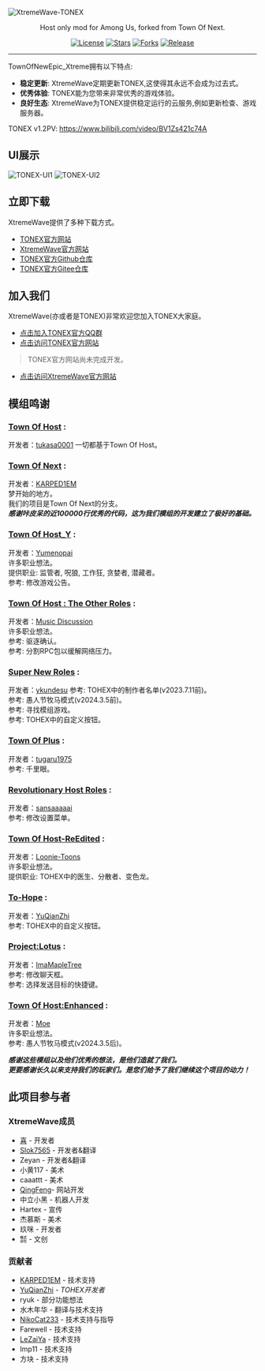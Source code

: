 ![XtremeWave-TONEX](https://github.com/QingFeng-awa/TownOfNewEpic_Xtreme/assets/151742581/cdeb761a-6bb7-48b9-8bc3-86ce849dfc20)
<div align="center">
<p>Host only mod for Among Us, forked from Town Of Next.</p>
<a href="https://github.com/XtremeWave/TownOfNewEpic_Xtreme"><img src="https://badgen.net/badge/License/GPL3.0" alt="License"></a>
<a href="https://github.com/XtremeWave/TownOfNewEpic_Xtreme"><img src="https://badgen.net/github/stars/XtremeWave/TownOfNewEpic_Xtreme" alt="Stars"></a>
<a href="https://github.com/XtremeWave/TownOfNewEpic_Xtreme"><img src="https://badgen.net/github/forks/XtremeWave/TownOfNewEpic_Xtreme" alt="Forks"></a>
<a href="https://github.com/XtremeWave/TownOfNewEpic_Xtreme"><img src="https://badgen.net/github/release/XtremeWave/TownOfNewEpic_Xtreme" alt="Release"></a>
<hr></div>
TownOfNewEpic_Xtreme拥有以下特点:

- **稳定更新**: XtremeWave定期更新TONEX,这使得其永远不会成为过去式。
- **优秀体验**: TONEX能为您带来非常优秀的游戏体验。
- **良好生态**: XtremeWave为TONEX提供稳定运行的云服务,例如更新检查、游戏服务器。

TONEX v1.2PV: <https://www.bilibili.com/video/BV1Zs421c74A>

## UI展示
![TONEX-UI1](https://github.com/QingFeng-awa/TownOfNewEpic_Xtreme/assets/151742581/f8119bc3-f5ab-4783-bc95-5f5606ac0658)
![TONEX-UI2](https://github.com/QingFeng-awa/TownOfNewEpic_Xtreme/assets/151742581/2dba7d87-f081-47e5-9f0b-57358b36df3f)
## 立即下载
XtremeWave提供了多种下载方式。
- [TONEX官方网站](https://tonex.cc/download)
- [XtremeWave官方网站](https://www.xtreme.net.cn)
- [TONEX官方Github仓库](https://github.com/XtremeWave/TownOfNewEpic_Xtreme/releases)
- [TONEX官方Gitee仓库](https://gitee.com/TEAM_TONEX/TownOfNewEpic_Xtreme/releases)
## 加入我们
XtremeWave(亦或者是TONEX)非常欢迎您加入TONEX大家庭。<br>
- [点击加入TONEX官方QQ群](https://qm.qq.com/q/9dkVmyBvpY)
- [点击访问TONEX官方网站](https://tonex.cc)
> TONEX官方网站尚未完成开发。
- [点击访问XtremeWave官方网站](https://www.xtreme.net.cn/)

## 模组鸣谢

### [Town Of Host](https://github.com/tukasa0001/TownOfHost) :
开发者：[tukasa0001](https://github.com/tukasa0001)
一切都基于Town Of Host。

###  [Town Of Next](https://github.com/KARPED1EM/TownOfNext) :
开发者：[KARPED1EM](https://github.com/KARPED1EM)<br>
梦开始的地方。<br>
我们的项目是Town Of Next的分支。<br>
**_感谢咔皮呆的近100000行优秀的代码，这为我们模组的开发建立了极好的基础。_**

###  [Town Of Host_Y](https://github.com/Yumenopai/TownOfHost_Y) :
开发者：[Yumenopai](https://github.com/Yumenopai)<br>
许多职业想法。<br>
提供职业: 监管者, 呪狼, 工作狂, 贪婪者, 潜藏者。<br>
参考: 修改游戏公告。

###  [Town Of Host : The Other Roles](https://github.com/music-discussion/TownOfHost-TheOtherRoles) :
开发者：[Music Discussion](https://github.com/music-discussion)<br>
许多职业想法。<br>
参考: 驱逐确认。<br>
参考: 分割RPC包以缓解网络压力。

###  [Super New Roles](https://github.com/ykundesu/SuperNewRoles) :
开发者：[ykundesu](https://github.com/ykundesu)
参考: TOHEX中的制作者名单(v2023.7.11前)。<br>
参考: 愚人节牧马模式(v2024.3.5前)。<br>
参考: 寻找模组游戏。<br>
参考: TOHEX中的自定义按钮。

###  [Town Of Plus](https://github.com/tugaru1975/TownOfPlus) :
开发者：[tugaru1975](https://github.com/tugaru1975)<br>
参考: 千里眼。

###  [Revolutionary Host Roles](https://github.com/sansaaaaai/Revolutionary-host-roles) :
开发者：[sansaaaaai](https://github.com/sansaaaaai)<br>
参考: 修改设置菜单。

###  [Town Of Host-ReEdited](https://github.com/Loonie-Toons/TownOfHost-ReEdited) :
开发者：[Loonie-Toons](https://github.com/Loonie-Toons)<br>
许多职业想法。<br>
提供职业: TOHEX中的医生、分散者、变色龙。<br>

###  [To-Hope](https://gitee.com/xigua_ya/to-hope) :
开发者：[YuQianZhi](https://gitee.com/xigua_ya)<br>
参考: TOHEX中的自定义按钮。<br>

###  [Project:Lotus](https://github.com/ImaMapleTree/Lotus) :
开发者：[ImaMapleTree](https://github.com/ImaMapleTree)<br>
参考: 修改聊天框。<br>
参考: 选择发送目标的快捷键。<br>

###  [Town Of Host:Enhanced](https://github.com/0xDrMoe/TownofHost-Enhanced) :
开发者：[Moe](https://github.com/0xDrMoe)<br>
许多职业想法。<br>
参考: 愚人节牧马模式(v2024.3.5后)。

**_感谢这些模组以及他们优秀的想法，是他们造就了我们。_**<br>
**_更要感谢长久以来支持我们的玩家们。是您们给予了我们继续这个项目的动力！_**

## 此项目参与者
### XtremeWave成员

- [喜](https://github.com/Xieiawa) - 开发者<br>
- [Slok7565](https://github.com/Slok7565) - 开发者&翻译<br>
- Zeyan - 开发者&翻译<br>
- 小黄117 - 美术<br>
- caaattt - 美术<br>
-  [QingFeng](https://github.com/QingFeng-awa)- 网站开发<br>
-  中立小黑 - 机器人开发<br>
- Hartex - 宣传<br>
-  杰慕斯 - 美术<br>
- 玖咪 - 开发者<br>
-  ㍿ - 文创

### 贡献者

- [KARPED1EM](https://github.com/KARPED1EM) - 技术支持
- [YuQianZhi](https://github.com/Night-GUA) - _TOHEX开发者_
- ryuk - 部分功能想法
- 水木年华 - 翻译与技术支持
- [NikoCat233](https://github.com/NikoCat233) - 技术支持与指导
- Farewell - 技术支持
- [LeZaiYa](https://github.com/LezaiYa1) - 技术支持
- Imp11 - 技术支持
- 方块 - 技术支持
